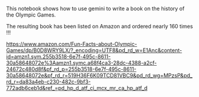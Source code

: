 This notebook shows how to use gemini to write a book on the history of the Olympic Games.

The resulting book has been listed on Amazon and ordered nearly 160 times !!!

https://www.amazon.com/Fun-Facts-about-Olympic-Games/dp/B0D8WRY9LX/?_encoding=UTF8&pd_rd_w=E1Anc&content-id=amzn1.sym.255b3518-6e7f-495c-8611-30a58648072e%3Aamzn1.symc.a68f4ca3-28dc-4388-a2cf-24672c480d8f&pf_rd_p=255b3518-6e7f-495c-8611-30a58648072e&pf_rd_r=519H36F6K09TCD81VBC9&pd_rd_wg=MPzsP&pd_rd_r=da83a4eb-c230-482c-9bf3-772adb6ceb1d&ref_=pd_hp_d_atf_ci_mcx_mr_ca_hp_atf_d

